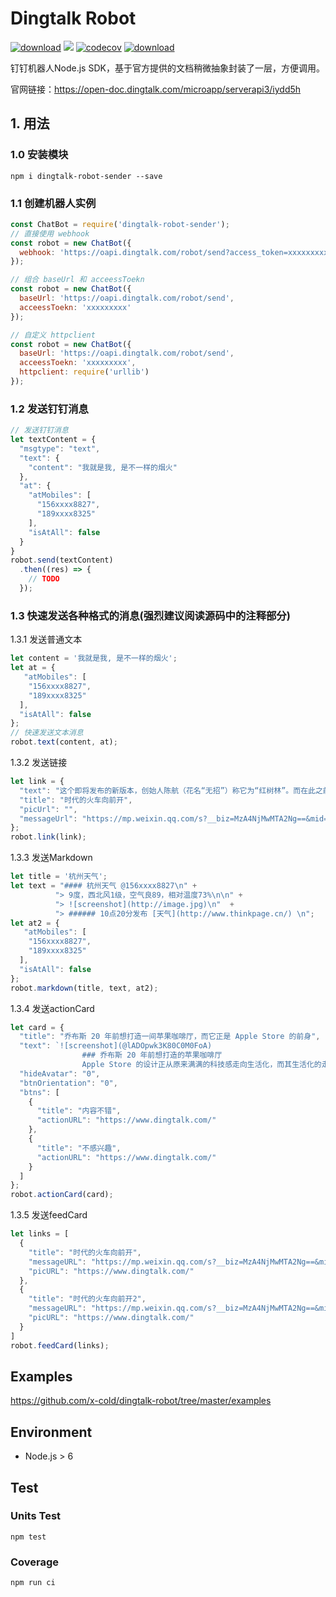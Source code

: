 # Dingtalk Robot

[![download](https://img.shields.io/npm/v/dingtalk-robot-sender.svg?style=flat-square)](https://npmjs.org/package/dingtalk-robot-sender) [![](https://travis-ci.org/x-cold/dingtalk-robot.svg?branch=master)](https://travis-ci.org/x-cold/dingtalk-robot) [![codecov](https://codecov.io/gh/x-cold/dingtalk-robot/branch/master/graph/badge.svg)](https://codecov.io/gh/x-cold/dingtalk-robot) [![download](https://badgen.net/npm/dt/dingtalk-robot-sender)](https://npmjs.org/package/dingtalk-robot-sender)

钉钉机器人Node.js SDK，基于官方提供的文档稍微抽象封装了一层，方便调用。

官网链接：https://open-doc.dingtalk.com/microapp/serverapi3/iydd5h

## 1. 用法

### 1.0 安装模块

```
npm i dingtalk-robot-sender --save
```

### 1.1 创建机器人实例

```js
const ChatBot = require('dingtalk-robot-sender');
// 直接使用 webhook
const robot = new ChatBot({
  webhook: 'https://oapi.dingtalk.com/robot/send?access_token=xxxxxxxxx'
});

// 组合 baseUrl 和 acceessToekn
const robot = new ChatBot({
  baseUrl: 'https://oapi.dingtalk.com/robot/send',
  acceessToekn: 'xxxxxxxxx'
});

// 自定义 httpclient
const robot = new ChatBot({
  baseUrl: 'https://oapi.dingtalk.com/robot/send',
  acceessToekn: 'xxxxxxxxx',
  httpclient: require('urllib')
});
```

### 1.2 发送钉钉消息

```js
// 发送钉钉消息
let textContent = {
  "msgtype": "text", 
  "text": {
    "content": "我就是我, 是不一样的烟火"
  }, 
  "at": {
    "atMobiles": [
      "156xxxx8827", 
      "189xxxx8325"
    ], 
    "isAtAll": false
  }
}
robot.send(textContent)
  .then((res) => {
    // TODO
  });
```

### 1.3 快速发送各种格式的消息(强烈建议阅读源码中的注释部分)

1.3.1 发送普通文本

```js
let content = '我就是我, 是不一样的烟火';
let at = {
   "atMobiles": [
    "156xxxx8827", 
    "189xxxx8325"
  ], 
  "isAtAll": false
};
// 快速发送文本消息
robot.text(content, at);
```

1.3.2 发送链接

```js
let link = {
  "text": "这个即将发布的新版本，创始人陈航（花名“无招”）称它为“红树林”。而在此之前，每当面临重大升级，产品经理们都会取一个应景的代号，这一次，为什么是“红树林”？", 
  "title": "时代的火车向前开", 
  "picUrl": "", 
  "messageUrl": "https://mp.weixin.qq.com/s?__biz=MzA4NjMwMTA2Ng==&mid=2650316842&idx=1&sn=60da3ea2b29f1dcc43a7c8e4a7c97a16&scene=2&srcid=09189AnRJEdIiWVaKltFzNTw&from=timeline&isappinstalled=0&key=&ascene=2&uin=&devicetype=android-23&version=26031933&nettype=WIFI"
};
robot.link(link);
```

1.3.3 发送Markdown

```js
let title = '杭州天气';
let text = "#### 杭州天气 @156xxxx8827\n" +
          "> 9度，西北风1级，空气良89，相对温度73%\n\n" +
          "> ![screenshot](http://image.jpg)\n"  +
          "> ###### 10点20分发布 [天气](http://www.thinkpage.cn/) \n";
let at2 = {
   "atMobiles": [
    "156xxxx8827", 
    "189xxxx8325"
  ], 
  "isAtAll": false
};
robot.markdown(title, text, at2);
```

1.3.4 发送actionCard

```js
let card = {
  "title": "乔布斯 20 年前想打造一间苹果咖啡厅，而它正是 Apple Store 的前身",
  "text": `![screenshot](@lADOpwk3K80C0M0FoA) 
                ### 乔布斯 20 年前想打造的苹果咖啡厅 
                Apple Store 的设计正从原来满满的科技感走向生活化，而其生活化的走向其实可以追溯到 20 年前苹果一个建立咖啡馆的计划`,
  "hideAvatar": "0",
  "btnOrientation": "0",
  "btns": [
    {
      "title": "内容不错",
      "actionURL": "https://www.dingtalk.com/"
    },
    {
      "title": "不感兴趣",
      "actionURL": "https://www.dingtalk.com/"
    }
  ]
};
robot.actionCard(card);
```

1.3.5 发送feedCard

```js
let links = [
  {
    "title": "时代的火车向前开",
    "messageURL": "https://mp.weixin.qq.com/s?__biz=MzA4NjMwMTA2Ng==&mid=2650316842&idx=1&sn=60da3ea2b29f1dcc43a7c8e4a7c97a16&scene=2&srcid=09189AnRJEdIiWVaKltFzNTw&from=timeline&isappinstalled=0&key=&ascene=2&uin=&devicetype=android-23&version=26031933&nettype=WIFI",
    "picURL": "https://www.dingtalk.com/"
  },
  {
    "title": "时代的火车向前开2",
    "messageURL": "https://mp.weixin.qq.com/s?__biz=MzA4NjMwMTA2Ng==&mid=2650316842&idx=1&sn=60da3ea2b29f1dcc43a7c8e4a7c97a16&scene=2&srcid=09189AnRJEdIiWVaKltFzNTw&from=timeline&isappinstalled=0&key=&ascene=2&uin=&devicetype=android-23&version=26031933&nettype=WIFI",
    "picURL": "https://www.dingtalk.com/"
  }
]
robot.feedCard(links);
```

## Examples

https://github.com/x-cold/dingtalk-robot/tree/master/examples

## Environment

+ Node.js > 6

## Test

### Units Test

```
npm test
```

### Coverage

```
npm run ci
```

